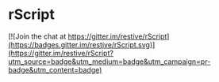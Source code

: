 # rScript

[![Join the chat at https://gitter.im/restive/rScript](https://badges.gitter.im/restive/rScript.svg)](https://gitter.im/restive/rScript?utm_source=badge&utm_medium=badge&utm_campaign=pr-badge&utm_content=badge)
